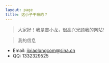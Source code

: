 ```yaml
---
layout: page
title: 这小子干嘛的？
---
```

> 大家好！我是吉小龙，很高兴光顾我的网站!

> 我的信息  
*  Email: jixiaolongcom@sina.cn  
*  QQ: 1332329525  
